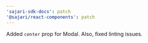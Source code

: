 ```yaml
---
'sajari-sdk-docs': patch
'@sajari/react-components': patch
---
```


Added `center` prop for Modal. Also, fixed linting issues.
